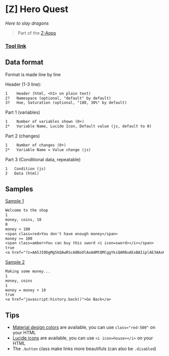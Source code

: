 # [Z] Hero Quest
*Here to slay dragons*

> Part of the [Z-Apps](https://github.com/clement-gouin/z-app)

### [Tool link](https://clement-gouin.github.io/z-hero-quest/)

## Data format

Format is made line by line

Header (1-3 line):
```txt
1    Header (html, <h1> on plain text)
2?   Namespace (optional, "default" by default)
3?   Hue, Saturation (optional, "180, 30%" by default)
```

Part 1 (variables)
```txt
1    Number of variables shown (0+)
2*   Variable Name, Lucide Icon, Default value (js, default to 0)
```

Part 2 (changes)
```txt
1    Number of changes (0+)
2*   Variable Name = Value change (js)
```

Part 3 (Conditional data, repeatable)
```txt
1   Condition (js)
2   Data (html)
```


## Samples

[Sample 1](https://clement-gouin.github.io/z-hero-quest/?z=AAi6ElrYg3QAsw0DEFMQxy0AZQGiShCkl0kk8yAAj7I5gA2CM2SF2aO3YUtAgcUAA0UMAgxtwAhaAINAwYLZ2KPAWDw4CDgtHs842qJDAbriAIEA4IHAYwBAsBgyAMq4AoKAswKAtJBAaAgkAIIA84FA8DgCmBgymKqg4BiOKionkJmb1SirqrS-5yDZQTC8kII8qoIUuDAGwjBJoiI36EJ8iDhearhigYEAwIq8yJjUS4uQWxXHvRn8qHPC9ACaUnGqmDorMIEcDQUq4JSOAdVw7KAUaCgPA5NBAEnAQEAPMYEFGC8yMEAHG8AwG_DvA8D9tbeMAEU7JASGFDPNAG2BYJAtHjAQBcAoqODCWASKXAEAitg9gxgNwUoO)

```txt
Welcome to the shop
1
money, coins, 10
0
money < 100
<span class=red>You don't have enough money</span>
money >= 100
<span class=amber>You can buy this sword <i icon=sword></i></span>
true
<a href="?z=AA5JI0DgMg5kQAwRScA8BoOlAoAAMtQMCggYkiQARBuAExBAIiplAE3AAxKAEBwuZAoFzCA4gwDAR0cFgTAcBgIGAIhjaAO3VTeB48szTFolMGgjGAXHrIGBgCIkOgngmKVcmCsFYPwZABg5gdglg1wQIL">Go make some money</a>
```

[Sample 2](https://clement-gouin.github.io/z-hero-quest/?z=AIXHru50UGAS68sNpBQgWyYgIGBgCIkOgngmKVcmCsFYPwZABg5gdglg1wQIL)

```txt
Making some money...
1
money, coins
1
money = money + 10
true
<a href="javascript:history.back()">Go Back</a>
```

## Tips

* [Material design colors](https://materialui.co/colors/) are available, you can use `class="red-500"` on your HTML
* [Lucide icons](https://lucide.dev/icons) are available, you can use `<i icon=house></i>` on your HTML
* The `.button` class make links more beautifuls (can also be `.disabled`)